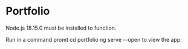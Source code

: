 # Portfolio
 Node.js 18.15.0 must be installed to function.

 Run in a command promt cd portfolio
ng serve --open to view the app.
